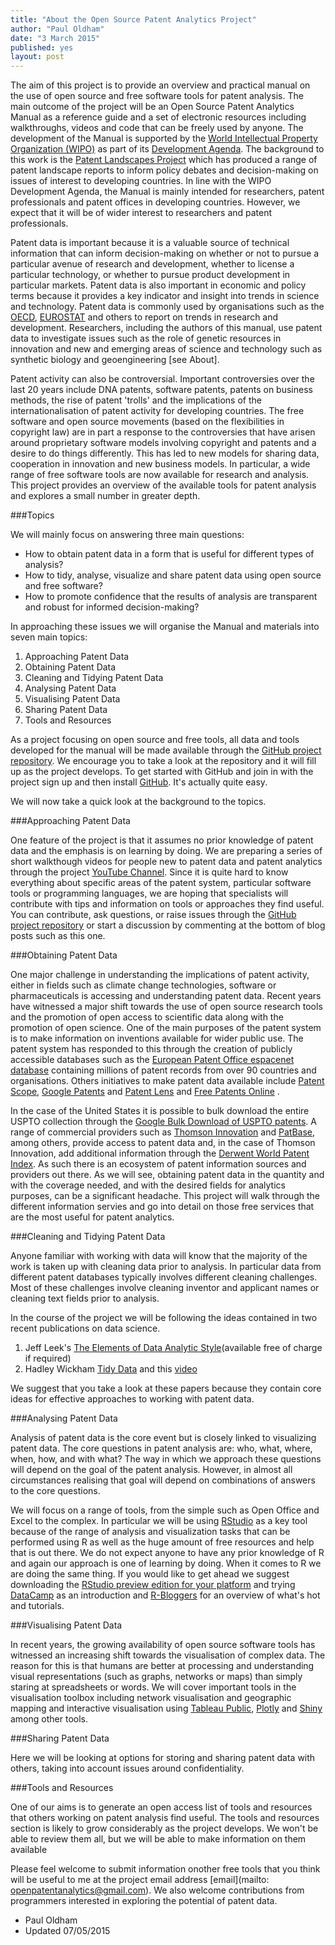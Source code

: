 ```yaml
---
title: "About the Open Source Patent Analytics Project"
author: "Paul Oldham"
date: "3 March 2015"
published: yes
layout: post
---
```


The aim of this project is to provide an overview and practical manual on the use of open source and free software tools for patent analysis. The main outcome of the project will be an Open Source Patent Analytics Manual as a reference guide and a set of electronic resources including walkthroughs, videos and code that can be freely used by anyone. The development of the Manual is supported by the [World Intellectual Property Organization (WIPO)](http://www.wipo.int/portal/en/) as part of its [Development Agenda](http://www.wipo.int/ip-development/en/agenda/). The background to this work is the [Patent Landscapes Project](http://www.wipo.int/patentscope/en/programs/patent_landscapes/) which has produced a range of patent landscape reports to inform policy debates and decision-making on issues of interest to developing countries. In line with the WIPO Development Agenda, the Manual is mainly intended for researchers, patent professionals and patent offices in developing countries. However, we expect that it will be of wider interest to researchers and patent professionals. 

Patent data is important because it is a valuable source of technical information that can inform decision-making on whether or not to pursue a particular avenue of research and development, whether to license a particular technology, or whether to pursue product development in particular markets. Patent data is also important in economic and policy terms because it provides a key indicator and insight into trends in science and technology. Patent data is commonly used by organisations such as the [OECD](http://www.oecd.org/sti/inno/oecdpatentdatabases.htm), [EUROSTAT](http://ec.europa.eu/eurostat/statistics-explained/index.php/Patent_statistics) and others to report on trends in research and development. Researchers, including the authors of this manual, use patent data to investigate issues such as the role of genetic resources in innovation and new and emerging areas of science and technology such as synthetic biology and geoengineering [see About]. 

Patent activity can also be controversial. Important controversies over the last 20 years include DNA patents, software patents, patents on business methods, the rise of patent 'trolls' and the implications of the internationalisation of patent activity for developing countries. The free software and open source movements (based on the flexibilities in copyright law) are in part a response to the controversies that have arisen around proprietary software models involving copyright and patents and a desire to do things differently. This has led to new models for sharing data, cooperation in innovation and new business models. In particular, a wide range of free software tools are now available for research and analysis. This project provides an overview of the available tools for patent analysis and explores a small number in greater depth. 

###Topics

We will mainly focus on answering three main questions: 

+ How to obtain patent data in a form that is useful for different types of analysis?
+ How to tidy, analyse, visualize and share patent data using open source and free software?
+ How to promote confidence that the results of analysis are transparent and robust for informed decision-making? 

In approaching these issues we will organise the Manual and materials into seven main topics:

1. Approaching Patent Data
2. Obtaining Patent Data
3. Cleaning and Tidying Patent Data
4. Analysing Patent Data
5. Visualising Patent Data
6. Sharing Patent Data
7. Tools and Resources

As a project focusing on open source and free tools, all data and tools developed for the manual will be made available through the [GitHub project repository](https://github.com/poldham/opensource-patent-analytics). We encourage you to take a look at the repository and it will fill up as the project develops. To get started with GitHub and join in with the project sign up and then install [GitHub](https://github.com). It's actually quite easy. 

We will now take a quick look at the background to the topics. 

###Approaching Patent Data

One feature of the project is that it assumes no prior knowledge of patent data and the emphasis is on learning by doing. We are preparing a series of short walkthough videos for people new to patent data and patent analytics through the project [YouTube Channel](https://www.youtube.com/channel/UCwFhEASbKdm6WYoax73XsOw). Since it is quite hard to know everything about specific areas of the patent system, particular software tools or programming languages, we are hoping that specialists will contribute with tips and information on tools or approaches they find useful. You can contribute, ask questions, or raise issues through the [GitHub project repository](https://github.com/poldham/opensource-patent-analytics/issues) or start a discussion by commenting at the bottom of blog posts such as this one. 

###Obtaining Patent Data

One major challenge in understanding the implications of patent activity, either in fields such as climate change technologies, software or pharmaceuticals is accessing and understanding patent data. Recent years have witnessed a major shift towards the use of open source research tools and the promotion of open access to scientific data along with the promotion of open science. One of the main purposes of the patent system is to make information on inventions available for wider public use. The patent system has responded to this through the creation of publicly accessible databases such as the [European Patent Office espacenet database](http://worldwide.espacenet.com/?locale=en_EP) containing millions of patent records from over 90 countries and organisations. Others initiatives to make patent data available include [Patent Scope](https://patentscope.wipo.int/search/en/search.jsf), [Google Patents](https://www.google.co.uk/url?sa=t&rct=j&q=&esrc=s&source=web&cd=1&ved=0CCIQFjAA&url=http%3A%2F%2Fwww.google.com%2Fpatents&ei=7LFIVeyiIInmau2rgMgL&usg=AFQjCNG_XlAI_9dSaH28NeN5O6bXJSSuSw&sig2=lgFU0x6MQCnaWZBXgPYDAA&bvm=bv.92291466,d.d2s) and [Patent Lens](http://www.lens.org/lens/) and [Free Patents Online](http://www.freepatentsonline.com) . 

In the case of the United States it is possible to bulk download the entire USPTO collection through the [Google Bulk Download of USPTO patents](https://www.google.com/googlebooks/uspto.html). A range of commercial providers such as [Thomson Innovation](http://info.thomsoninnovation.com) and [PatBase](https://www.patbase.com/login.asp), among others, provide access to patent data and, in the case of Thomson Innovation, add additional information through the [Derwent World Patent Index](http://thomsonreuters.com/en/products-services/intellectual-property/patent-research-and-analysis/derwent-world-patents-index.html). As such there is an ecosystem of patent information sources and providers out there. As we will see, obtaining patent data in the quantity and with the coverage needed, and with the desired fields for analytics purposes, can be a significant headache. This project will walk through the different information servies and go into detail on those free services that are the most useful for patent analytics. 

###Cleaning and Tidying Patent Data

Anyone familiar with working with data will know that the majority of the work is taken up with cleaning data prior to analysis. In particular data from different patent databases typically involves different cleaning challenges. Most of these challenges involve cleaning inventor and applicant names or cleaning text fields prior to analysis. 

In the course of the project we will be following the ideas contained in two recent publications on data science.

1. Jeff Leek's [The Elements of Data Analytic Style](https://leanpub.com/datastyle)(available free of charge if required)
2. Hadley Wickham [Tidy Data](http://vita.had.co.nz/papers/tidy-data.pdf) and this [video](https://vimeo.com/33727555)

We suggest that you take a look at these papers because they contain core ideas for effective approaches to working with patent data. 

###Analysing Patent Data

Analysis of patent data is the core event but is closely linked to visualizing patent data. The core questions in patent analysis are: who, what, where, when, how, and with what? The way in which we approach these questions will depend on the goal of the patent analysis. However, in almost all circumstances realising that goal will depend on combinations of answers to the core questions. 

We will focus on a range of tools, from the simple such as Open Office and Excel to the complex. In particular we will be using [RStudio](http://www.rstudio.com) as a key tool because of the range of analysis and visualization tasks that can be performed using R as well as the huge amount of free resources and help that is out there. We do not expect anyone to have any prior knowledge of R and again our approach is one of learning by doing. When it comes to R we are doing the same thing. If you would like to get ahead we suggest downloading the [RStudio preview edition for your platform](http://www.rstudio.com/products/rstudio/download/preview/) and trying [DataCamp](https://www.datacamp.com) as an introduction and [R-Bloggers](http://www.r-bloggers.com) for an overview of what's hot and tutorials.   

###Visualising Patent Data

In recent years, the growing availability of open source software tools has witnessed an increasing shift towards the visualisation of complex data. The reason for this is that humans are better at processing and understanding visual representations (such as graphs, networks or maps) than simply staring at spreadsheets or words. We will cover important tools in the visualisation toolbox including network visualisation and geographic mapping and interactive visualisation using [Tableau Public](https://public.tableau.com/s/gallery), [Plotly](https://plot.ly/) and [Shiny](http://shiny.rstudio.com/gallery/) among other tools.

###Sharing Patent Data

Here we will be looking at options for storing and sharing patent data with others, taking into account issues around confidentiality. 

###Tools and Resources

One of our aims is to generate an open access list of tools and resources that others working on patent analysis find useful. The tools and resources section is likely to grow considerably as the project develops. We won't be able to review them all, but we will be able to make information on them available  

Please feel welcome to submit information onother free tools that you think will be useful to me at the project email address [email](mailto: openpatentanalytics@gmail.com). We also welcome contributions from programmers interested in exploring the potential of patent data.

- Paul Oldham
- Updated 07/05/2015




